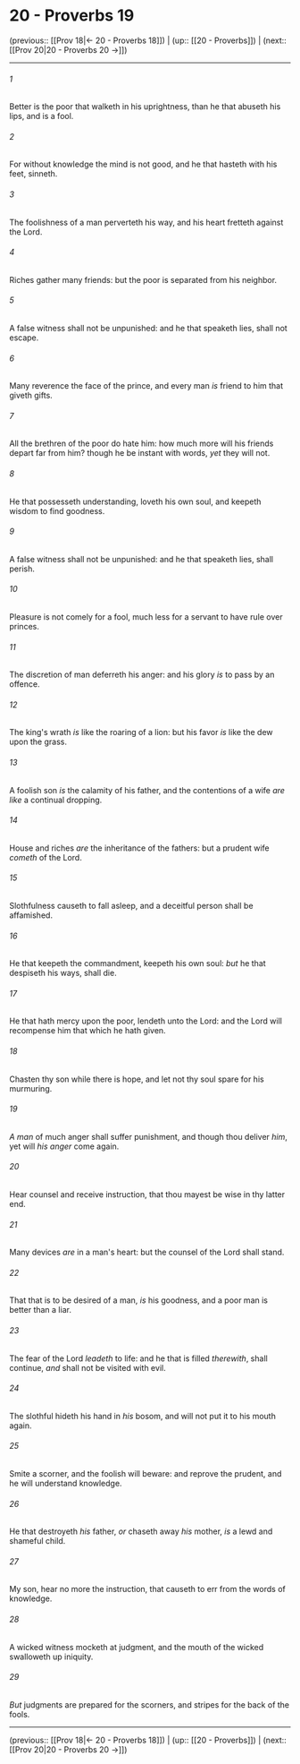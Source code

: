 # 20 - Proverbs 19

(previous:: [[Prov 18|← 20 - Proverbs 18]]) | (up:: [[20 - Proverbs]]) | (next:: [[Prov 20|20 - Proverbs 20 →]])

***


###### 1 
Better is the poor that walketh in his uprightness, than he that abuseth his lips, and is a fool. 

###### 2 
For without knowledge the mind is not good, and he that hasteth with his feet, sinneth. 

###### 3 
The foolishness of a man perverteth his way, and his heart fretteth against the Lord. 

###### 4 
Riches gather many friends: but the poor is separated from his neighbor. 

###### 5 
A false witness shall not be unpunished: and he that speaketh lies, shall not escape. 

###### 6 
Many reverence the face of the prince, and every man _is_ friend to him that giveth gifts. 

###### 7 
All the brethren of the poor do hate him: how much more will his friends depart far from him? though he be instant with words, _yet_ they will not. 

###### 8 
He that possesseth understanding, loveth his own soul, and keepeth wisdom to find goodness. 

###### 9 
A false witness shall not be unpunished: and he that speaketh lies, shall perish. 

###### 10 
Pleasure is not comely for a fool, much less for a servant to have rule over princes. 

###### 11 
The discretion of man deferreth his anger: and his glory _is_ to pass by an offence. 

###### 12 
The king's wrath _is_ like the roaring of a lion: but his favor _is_ like the dew upon the grass. 

###### 13 
A foolish son _is_ the calamity of his father, and the contentions of a wife _are like_ a continual dropping. 

###### 14 
House and riches _are_ the inheritance of the fathers: but a prudent wife _cometh_ of the Lord. 

###### 15 
Slothfulness causeth to fall asleep, and a deceitful person shall be affamished. 

###### 16 
He that keepeth the commandment, keepeth his own soul: _but_ he that despiseth his ways, shall die. 

###### 17 
He that hath mercy upon the poor, lendeth unto the Lord: and the Lord will recompense him that which he hath given. 

###### 18 
Chasten thy son while there is hope, and let not thy soul spare for his murmuring. 

###### 19 
_A man_ of much anger shall suffer punishment, and though thou deliver _him_, yet will _his anger_ come again. 

###### 20 
Hear counsel and receive instruction, that thou mayest be wise in thy latter end. 

###### 21 
Many devices _are_ in a man's heart: but the counsel of the Lord shall stand. 

###### 22 
That that is to be desired of a man, _is_ his goodness, and a poor man is better than a liar. 

###### 23 
The fear of the Lord _leadeth_ to life: and he that is filled _therewith_, shall continue, _and_ shall not be visited with evil. 

###### 24 
The slothful hideth his hand in _his_ bosom, and will not put it to his mouth again. 

###### 25 
Smite a scorner, and the foolish will beware: and reprove the prudent, and he will understand knowledge. 

###### 26 
He that destroyeth _his_ father, _or_ chaseth away _his_ mother, _is_ a lewd and shameful child. 

###### 27 
My son, hear no more the instruction, that causeth to err from the words of knowledge. 

###### 28 
A wicked witness mocketh at judgment, and the mouth of the wicked swalloweth up iniquity. 

###### 29 
_But_ judgments are prepared for the scorners, and stripes for the back of the fools.

***

(previous:: [[Prov 18|← 20 - Proverbs 18]]) | (up:: [[20 - Proverbs]]) | (next:: [[Prov 20|20 - Proverbs 20 →]])

